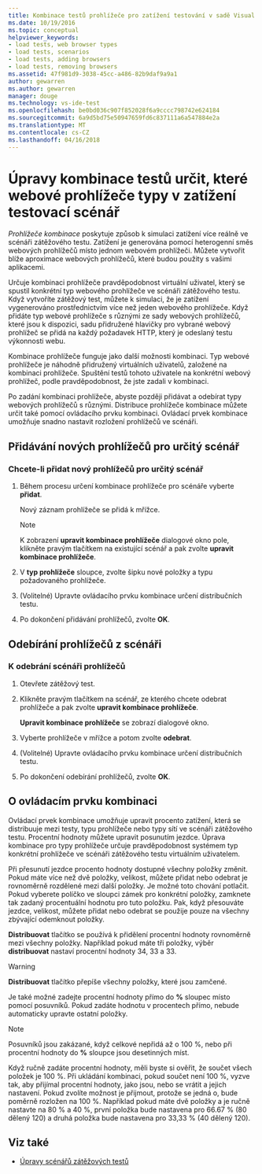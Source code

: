 ```yaml
---
title: Kombinace testů prohlížeče pro zatížení testování v sadě Visual Studio | Microsoft Docs
ms.date: 10/19/2016
ms.topic: conceptual
helpviewer_keywords:
- load tests, web browser types
- load tests, scenarios
- load tests, adding browsers
- load tests, removing browsers
ms.assetid: 47f981d9-3038-45cc-a486-82b9daf9a9a1
author: gewarren
ms.author: gewarren
manager: douge
ms.technology: vs-ide-test
ms.openlocfilehash: be0bd036c907f852028f6a9cccc798742e624184
ms.sourcegitcommit: 6a9d5bd75e50947659fd6c837111a6a547884e2a
ms.translationtype: MT
ms.contentlocale: cs-CZ
ms.lasthandoff: 04/16/2018
---
```

# <a name="edit-the-test-mix-to-specify-which-web-browsers-types-in-a-load-test-scenario"></a>Úpravy kombinace testů určit, které webové prohlížeče typy v zatížení testovací scénář

*Prohlížeče kombinace* poskytuje způsob k simulaci zatížení více reálně ve scénáři zátěžového testu. Zatížení je generována pomocí heterogenní směs webových prohlížečů místo jednom webovém prohlížeči. Můžete vytvořit blíže aproximace webových prohlížečů, které budou použity s vašimi aplikacemi.

 Určuje kombinaci prohlížeče pravděpodobnost virtuální uživatel, který se spustil konkrétní typ webového prohlížeče ve scénáři zátěžového testu. Když vytvoříte zátěžový test, můžete k simulaci, že je zatížení vygenerováno prostřednictvím více než jeden webového prohlížeče. Když přidáte typ webové prohlížeče s různými ze sady webových prohlížečů, které jsou k dispozici, sadu přidružené hlavičky pro vybrané webový prohlížeč se přidá na každý požadavek HTTP, který je odeslaný testu výkonnosti webu.

 Kombinace prohlížeče funguje jako další možnosti kombinaci. Typ webové prohlížeče je náhodně přidružený virtuálních uživatelů, založené na kombinaci prohlížeče. Spuštění testů tohoto uživatele na konkrétní webový prohlížeč, podle pravděpodobnost, že jste zadali v kombinaci.

 Po zadání kombinaci prohlížeče, abyste později přidávat a odebírat typy webových prohlížečů s různými. Distribuce prohlížeče kombinace můžete určit také pomocí ovládacího prvku kombinaci. Ovládací prvek kombinace umožňuje snadno nastavit rozložení prohlížečů ve scénáři.

## <a name="adding-new-browsers-to-a-scenario"></a>Přidávání nových prohlížečů pro určitý scénář

### <a name="to-add-new-browsers-to-a-scenario"></a>Chcete-li přidat nový prohlížečů pro určitý scénář

1.  Během procesu určení kombinace prohlížeče pro scénáře vyberte **přidat**.

     Nový záznam prohlížeče se přidá k mřížce.

    > [!NOTE]
    > K zobrazení **upravit kombinace prohlížeče** dialogové okno pole, klikněte pravým tlačítkem na existující scénář a pak zvolte **upravit kombinace prohlížeče**.

2.  V **typ prohlížeče** sloupce, zvolte šipku nové položky a typu požadovaného prohlížeče.

3.  (Volitelné) Upravte ovládacího prvku kombinace určení distribučních testu.

4.  Po dokončení přidávání prohlížečů, zvolte **OK**.

##  <a name="EditingTestMixSpecifyBrowserRemovingBrowserTypes"></a> Odebírání prohlížečů z scénáři

### <a name="to-remove-browsers-from-a-scenario"></a>K odebrání scénáři prohlížečů

1.  Otevřete zátěžový test.

2.  Klikněte pravým tlačítkem na scénář, ze kterého chcete odebrat prohlížeče a pak zvolte **upravit kombinace prohlížeče**.

     **Upravit kombinace prohlížeče** se zobrazí dialogové okno.

3.  Vyberte prohlížeče v mřížce a potom zvolte **odebrat**.

4.  (Volitelné) Upravte ovládacího prvku kombinace určení distribučních testu.

5.  Po dokončení odebírání prohlížečů, zvolte **OK**.

## <a name="about-the-mix-control"></a>O ovládacím prvku kombinaci

 Ovládací prvek kombinace umožňuje upravit procento zatížení, která se distribuuje mezi testy, typu prohlížeče nebo typy sítí ve scénáři zátěžového testu. Procentní hodnoty můžete upravit posunutím jezdce. Úprava kombinace pro typy prohlížeče určuje pravděpodobnost systémem typ konkrétní prohlížeče ve scénáři zátěžového testu virtuálním uživatelem.

 Při přesunutí jezdce procento hodnoty dostupné všechny položky změnit. Pokud máte více než dvě položky, velikost, můžete přidat nebo odebrat je rovnoměrně rozdělené mezi další položky. Je možné toto chování potlačit. Pokud vyberete políčko ve sloupci zámek pro konkrétní položky, zamknete tak zadaný procentuální hodnotu pro tuto položku. Pak, když přesouváte jezdce, velikost, můžete přidat nebo odebrat se použije pouze na všechny zbývající odemknout položky.

 **Distribuovat** tlačítko se používá k přidělení procentní hodnoty rovnoměrně mezi všechny položky. Například pokud máte tři položky, výběr **distribuovat** nastaví procentní hodnoty 34, 33 a 33.

> [!WARNING]
> **Distribuovat** tlačítko přepíše všechny položky, které jsou zamčené.

 Je také možné zadejte procentní hodnoty přímo do **%** sloupec místo pomocí posuvníků. Pokud zadáte hodnotu v procentech přímo, nebude automaticky upravte ostatní položky.

> [!NOTE]
> Posuvníků jsou zakázané, když celkové nepřidá až o 100 %, nebo při procentní hodnoty do **%** sloupce jsou desetinných míst.

 Když ručně zadáte procentní hodnoty, měli byste si ověřit, že součet všech položek je 100 %. Při ukládání kombinaci, pokud součet není 100 %, vyzve tak, aby přijímal procentní hodnoty, jako jsou, nebo se vrátit a jejich nastavení. Pokud zvolíte možnost je přijmout, protože se jedná o, bude poměrně rozložen na 100 %.  Například pokud máte dvě položky a je ručně nastavte na 80 % a 40 %, první položka bude nastavena pro 66.67 % (80 dělený 120) a druhá položka bude nastavena pro 33,33 % (40 dělený 120).

## <a name="see-also"></a>Viz také

- [Úpravy scénářů zátěžových testů](../test/edit-load-test-scenarios.md)